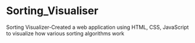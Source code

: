 # Sorting_Visualiser
 Sorting Visualizer-Created a web application using HTML, CSS, JavaScript to visualize how various sorting  algorithms work
